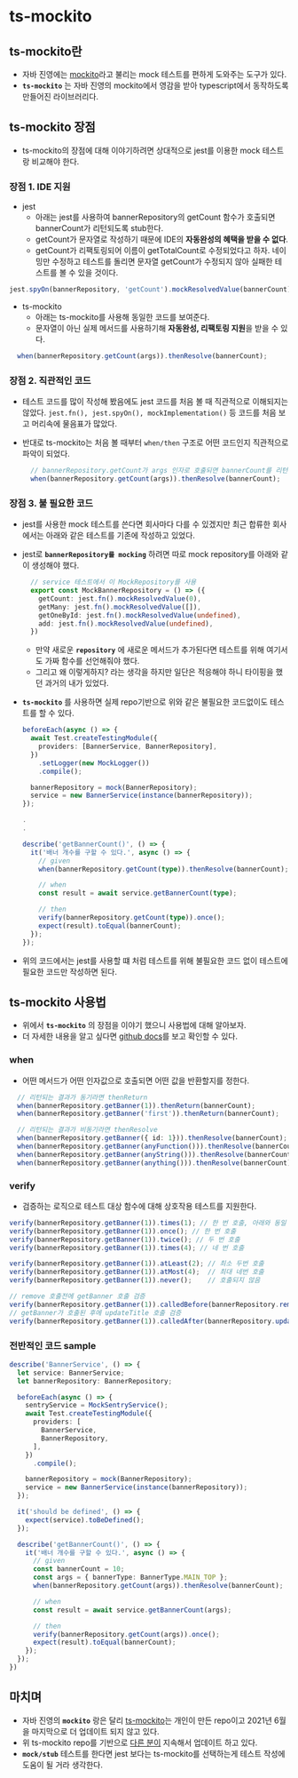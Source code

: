 # ts-mockito

## ts-mockito란

- 자바 진영에는 [mockito](https://site.mockito.org/)라고 불리는 mock 테스트를 편하게 도와주는 도구가 있다.
- **`ts-mockito`** 는 자바 진영의 mockito에서 영감을 받아 typescript에서 동작하도록 만들어진 라이브러리다.

## ts-mockito 장점

- ts-mockito의 장점에 대해 이야기하려면 상대적으로 jest를 이용한 mock 테스트랑 비교해야 한다.

### 장점 1. IDE 지원

- jest
  - 아래는 jest를 사용하여 bannerRepository의 getCount 함수가 호출되면 bannerCount가 리턴되도록 stub한다.
  - getCount가 문자열로 작성하기 때문에 IDE의 **자동완성의 혜택을 받을 수 없다**.
  - getCount가 리팩토링되어 이름이 getTotalCount로 수정되었다고 하자. 네이밍만 수정하고 테스트를 돌리면 문자열 getCount가 수정되지 않아 실패한 테스트를 볼 수 있을 것이다.

```ts
jest.spyOn(bannerRepository, 'getCount').mockResolvedValue(bannerCount);
```

- ts-mockito
  - 아래는 ts-mockito를 사용해 동일한 코드를 보여준다.
  - 문자열이 아닌 실제 메서드를 사용하기해 **자동완성, 리팩토링 지원**을 받을 수 있다.

```ts
  when(bannerRepository.getCount(args)).thenResolve(bannerCount);
```

### 장점 2. 직관적인 코드

- 테스트 코드를 많이 작성해 봤음에도 jest 코드를 처음 볼 때 직관적으로 이해되지는 않았다. `jest.fn(), jest.spyOn(), mockImplementation()` 등 코드를 처음 보고 머리속에 물음표가 많았다.
- 반대로 ts-mockito는 처음 볼 때부터 `when/then` 구조로 어떤 코드인지 직관적으로 파악이 되었다.

  ```ts
    // bannerRepository.getCount가 args 인자로 호출되면 bannerCount를 리턴해라
    when(bannerRepository.getCount(args)).thenResolve(bannerCount);
  ```

### 장점 3. 불 필요한 코드

- jest를 사용한 mock 테스트를 쓴다면 회사마다 다를 수 있겠지만 최근 합류한 회사에서는 아래와 같은 테스트를 기존에 작성하고 있었다.
- jest로 **`bannerRepository를 mocking`** 하려면 따로 mock repository를 아래와 같이 생성해야 했다.

  ```ts
    // service 테스트에서 이 MockRepository를 사용
    export const MockBannerRepository = () => ({
      getCount: jest.fn().mockResolvedValue(0),
      getMany: jest.fn().mockResolvedValue([]),
      getOneById: jest.fn().mockResolvedValue(undefined),
      add: jest.fn().mockResolvedValue(undefined),
    })
  ```

  - 만약 새로운 **`repository`** 에 새로운 메서드가 추가된다면 테스트를 위해 여기서도 가짜 함수를 선언해줘야 했다.
  - 그리고 왜 이렇게하지? 라는 생각을 하지만 일단은 적응해야 하니 타이핑을 했던 과거의 내가 있었다.
- **`ts-mockito`** 를 사용하면 실제 repo기반으로 위와 같은 불필요한 코드없이도 테스트를 할 수 있다.

  ```ts
  beforeEach(async () => {
    await Test.createTestingModule({
      providers: [BannerService, BannerRepository],
    })
      .setLogger(new MockLogger())
      .compile();

    bannerRepository = mock(BannerRepository);
    service = new BannerService(instance(bannerRepository));
  });

  .
  .

  describe('getBannerCount()', () => {
    it('배너 개수를 구할 수 있다.', async () => {
      // given
      when(bannerRepository.getCount(type)).thenResolve(bannerCount);

      // when
      const result = await service.getBannerCount(type);

      // then
      verify(bannerRepository.getCount(type)).once();
      expect(result).toEqual(bannerCount);
    });
  });
  ```

- 위의 코드에서는 jest를 사용할 떄 처럼 테스트를 위해 불필요한 코드 없이 테스트에 필요한 코드만 작성하면 된다.

## ts-mockito 사용법

- 위에서 **`ts-mockito`** 의 장점을 이야기 했으니 사용법에 대해 알아보자.
- 더 자세한 내용을 알고 싶다면 [github docs](https://github.com/NagRock/ts-mockito#readme)를 보고 확인할 수 있다.

### when

- 어떤 메서드가 어떤 인자값으로 호출되면 어떤 값을 반환할지를 정한다.

```ts
  // 리턴되는 결과가 동기라면 thenReturn
  when(bannerRepository.getBanner(1)).thenReturn(bannerCount);
  when(bannerRepository.getBanner('first')).thenReturn(bannerCount);

  // 리턴되는 결과가 비동기라면 thenResolve
  when(bannerRepository.getBanner({ id: 1})).thenResolve(bannerCount);
  when(bannerRepository.getBanner(anyFunction())).thenResolve(bannerCount);
  when(bannerRepository.getBanner(anyString())).thenResolve(bannerCount);
  when(bannerRepository.getBanner(anything())).thenResolve(bannerCount);
```

### verify

- 검증하는 로직으로 테스트 대상 함수에 대해 상호작용 테스트를 지원한다.

```ts
verify(bannerRepository.getBanner(1)).times(1); // 한 번 호출, 아래와 동일
verify(bannerRepository.getBanner(1)).once(); // 한 번 호출
verify(bannerRepository.getBanner(1)).twice(); // 두 번 호출
verify(bannerRepository.getBanner(1)).times(4); // 네 번 호출

verify(bannerRepository.getBanner(1)).atLeast(2); // 최소 두번 호출
verify(bannerRepository.getBanner(1)).atMost(4);  // 최대 네번 호출
verify(bannerRepository.getBanner(1)).never();    // 호출되지 않음

// remove 호출전에 getBanner 호출 검증
verify(bannerRepository.getBanner(1)).calledBefore(bannerRepository.remove(1));
// getBanner가 호출된 후에 updateTitle 호출 검증
verify(bannerRepository.getBanner(1)).calledAfter(bannerRepository.updateTitle('짱'));
```

### 전반적인 코드 sample

```ts
describe('BannerService', () => {
  let service: BannerService;
  let bannerRepository: BannerRepository;

  beforeEach(async () => {
    sentryService = MockSentryService();
    await Test.createTestingModule({
      providers: [
        BannerService,
        BannerRepository,
      ],
    })
      .compile();

    bannerRepository = mock(BannerRepository);
    service = new BannerService(instance(bannerRepository));
  });

  it('should be defined', () => {
    expect(service).toBeDefined();
  });

  describe('getBannerCount()', () => {
    it('배너 개수를 구할 수 있다.', async () => {
      // given
      const bannerCount = 10;
      const args = { bannerType: BannerType.MAIN_TOP };
      when(bannerRepository.getCount(args)).thenResolve(bannerCount);

      // when
      const result = await service.getBannerCount(args);

      // then
      verify(bannerRepository.getCount(args)).once();
      expect(result).toEqual(bannerCount);
    });
  });
})
```

## 마치며

- 자바 진영의 **`mockito`** 랑은 달리 [ts-mockito](https://github.com/NagRock/ts-mockito)는 개인이 만든 repo이고 2021년 6월을 마지막으로 더 업데이트 되지 않고 있다.
- 위 ts-mockito repo를 기반으로 [다른 분이](https://github.com/johanblumenberg/ts-mockito#readme) 지속해서 업데이트 하고 있다.
- **`mock/stub`** 테스트를 한다면 jest 보다는 ts-mockito를 선택하는게 테스트 작성에 도움이 될 거라 생각한다.
